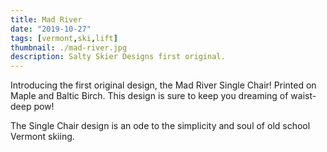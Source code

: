 ```yaml
---
title: Mad River
date: "2019-10-27"
tags: [vermont,ski,lift]
thumbnail: ./mad-river.jpg
description: Salty Skier Designs first original.
---
```


Introducing the first original design, the Mad River Single Chair! Printed on Maple and Baltic Birch. This design is sure to keep you dreaming of waist-deep pow!

The Single Chair design is an ode to the simplicity and soul of old school Vermont skiing.